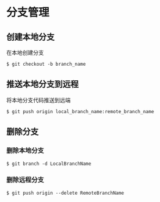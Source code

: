 # 分支管理

## 创建本地分支

在本地创建分支

```shell
$ git checkout -b branch_name
```

## 推送本地分支到远程

将本地分支代码推送到远端

```shell
$ git push origin local_branch_name:remote_branch_name
```

## 删除分支

### 删除本地分支

```shell
$ git branch -d LocalBranchName
```

### 删除远程分支

```shell
$ git push origin --delete RemoteBranchName
```


